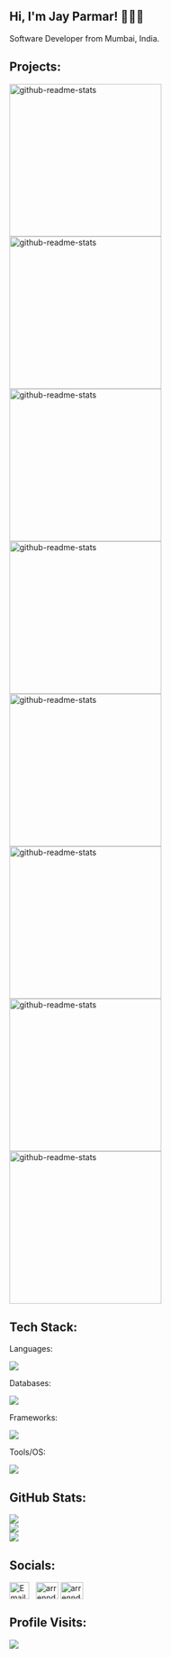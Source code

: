 ## Hi, I'm Jay Parmar! 🙋🏻‍♂️
Software Developer from Mumbai, India.

## Projects:
<p align="left">
  <a href="https://github.com/arrenndajo/Donezo-To-Do-List"><img width="270" src="https://denvercoder1-github-readme-stats.vercel.app/api/pin/?username=arrenndajo&repo=Donezo-To-Do-List&theme=merko&show_icons=true" alt="github-readme-stats"></a>
  <a href="https://github.com/arrenndajo/Python-Script-Folder-Organizer"><img width="270" src="https://denvercoder1-github-readme-stats.vercel.app/api/pin/?username=arrenndajo&repo=Python-Script-Folder-Organizer&theme=merko&show_icons=true" alt="github-readme-stats"></a>
  <a href="https://github.com/arrenndajo/TicTacToe-Game"><img width="270" src="https://denvercoder1-github-readme-stats.vercel.app/api/pin/?username=arrenndajo&repo=TicTacToe-Game&theme=merko&show_icons=true" alt="github-readme-stats"></a>
  <a href="https://github.com/arrenndajo/Calcify-calculator"><img width="270" src="https://denvercoder1-github-readme-stats.vercel.app/api/pin/?username=arrenndajo&repo=Calcify-calculator&theme=merko&show_icons=true" alt="github-readme-stats"></a>
  <a href="https://github.com/arrenndajo/WeatherHub"><img width="270" src="https://denvercoder1-github-readme-stats.vercel.app/api/pin/?username=arrenndajo&repo=WeatherHub&theme=merko&show_icons=true" alt="github-readme-stats"></a>
  <a href="https://github.com/arrenndajo/AI-Jurist-Project"><img width="270" src="https://denvercoder1-github-readme-stats.vercel.app/api/pin/?username=arrenndajo&repo=AI-Jurist-Project&theme=merko&show_icons=true" alt="github-readme-stats"></a>
  <a href="https://github.com/arrenndajo/Hindi-Sentiment-Analysis"><img width="270" src="https://denvercoder1-github-readme-stats.vercel.app/api/pin/?username=arrenndajo&repo=Hindi-Sentiment-Analysis&theme=merko&show_icons=true" alt="github-readme-stats"></a>
  <a href="https://github.com/arrenndajo/Blockchain-based-Project"><img width="270" src="https://denvercoder1-github-readme-stats.vercel.app/api/pin/?username=arrenndajo&repo=Blockchain-based-Project&theme=merko&show_icons=true" alt="github-readme-stats"></a>
</p>

## Tech Stack:
<div align="left">
    <p>Languages:</p>
    <img src="https://skillicons.dev/icons?i=cpp,python,html,css,javascript,r"/><br>
    <p>Databases:</p>
    <img src="https://skillicons.dev/icons?i=mysql,firebase"/><br>
    <p>Frameworks:</p>
    <img src="https://skillicons.dev/icons?i=bootstrap,tailwind"/><br>
    <p>Tools/OS:</p>
    <img src="https://skillicons.dev/icons?i=git,linux"/<br>
</div>

## GitHub Stats:
![](https://github-readme-stats.vercel.app/api?username=arrenndajo&theme=merko&hide_border=false&include_all_commits=true&count_private=true)<br/>
![](https://github-readme-streak-stats.herokuapp.com/?user=arrenndajo&theme=merko&hide_border=false)<br/>
![](https://github-readme-stats.vercel.app/api/top-langs/?username=arrenndajo&theme=merko&hide_border=false&include_all_commits=true&count_private=false&layout=compact)

## Socials:
<p align="left">
<a href="mailto:jhb9204@gmail.com" target="_blank"><img align="center" src="https://upload.wikimedia.org/wikipedia/commons/thumb/7/7e/Gmail_icon_%282020%29.svg/2560px-Gmail_icon_%282020%29.svg.png" alt="Email" height="30" width="35" /></a> &nbsp;
<a href="https://linkedin.com/in/arrenndajo" target="blank"><img align="center" src="https://raw.githubusercontent.com/rahuldkjain/github-profile-readme-generator/master/src/images/icons/Social/linked-in-alt.svg" alt="arrenndajo" height="30" width="40" /></a>
<a href="https://www.leetcode.com/arrenndajo" target="blank"><img align="center" src="https://raw.githubusercontent.com/rahuldkjain/github-profile-readme-generator/master/src/images/icons/Social/leet-code.svg" alt="arrenndajo" height="30" width="40" /></a>
</p>

## Profile Visits:
[![](https://visitcount.itsvg.in/api?id=arrenndajo&icon=0&color=3)](https://visitcount.itsvg.in)
